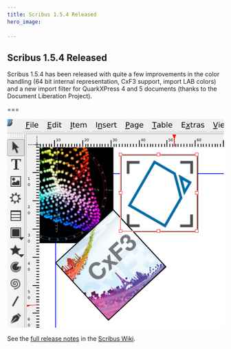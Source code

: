 ```yaml
---
title: Scribus 1.5.4 Released
hero_image:

---
```

## Scribus 1.5.4 Released

Scribus 1.5.4 has been released with quite a few improvements in the color handling (64 bit internal representation, CxF3 support, import LAB colors) and a new import filter for QuarkXPress 4 and 5 documents (thanks to the Document Liberation Project).

===

![](scribus-154-release.png)

See the [full release notes](https://wiki.scribus.net/canvas/1.5.4_Release) in the [Scribus Wiki](https://wiki.scribus.net/).

